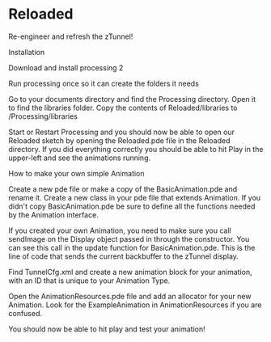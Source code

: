 Reloaded
========

Re-engineer and refresh the zTunnel!

Installation

Download and install processing 2

Run processing once so it can create the folders it needs

Go to your documents directory and find the Processing directory. Open it to find the libraries folder. Copy the contents of Reloaded/libraries to <your documents directory>/Processing/libraries

Start or Restart Processing and you should now be able to open our Reloaded sketch by opening the Reloaded.pde file in the Reloaded directory. If you did everything correctly you should be able to hit Play in the upper-left and see the animations running.

How to make your own simple Animation

Create a new pde file or make a copy of the BasicAnimation.pde and rename it.
Create a new class in your pde file that extends Animation. If you didn't copy BasicAnimation.pde be sure to define all the functions needed by the Animation interface.

If you created your own Animation, you need to make sure you call sendImage on the Display object passed in through the constructor. You can see this call in the update function for BasicAnimation.pde. This is the line of code that sends the current backbuffer to the zTunnel display.

Find TunnelCfg.xml and create a new animation block for your animation, with an ID that is unique to your Animation Type.

Open the AnimationResources.pde file and add an allocator for your new Animation. Look for the ExampleAnimation in AnimationResources if you are confused.

You should now be able to hit play and test your animation!


